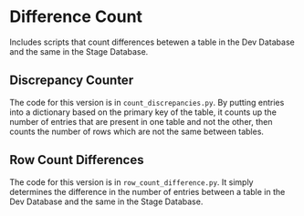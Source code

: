 # Difference Count

Includes scripts that count differences betewen a table in the Dev Database and the same in the Stage Database.

## Discrepancy Counter

The code for this version is in `count_discrepancies.py`. By putting entries into a dictionary based on the primary key of the table, it counts up the number of entries that are present in one table and not the other, then counts the number of rows which are not the same between tables.

## Row Count Differences

The code for this version is in `row_count_difference.py`. It simply determines the difference in the number of entries between a table in the Dev Database and the same in the Stage Database. 

